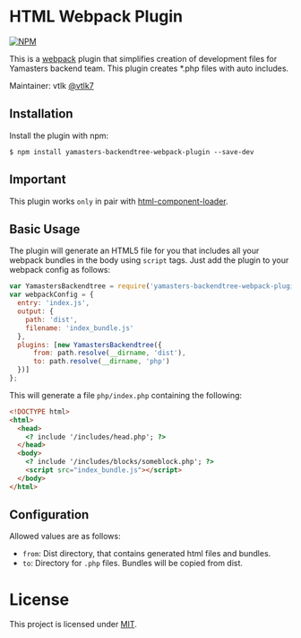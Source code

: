 HTML Webpack Plugin
===================

[![NPM](https://nodei.co/npm/yamasters-backendtree-webpack-plugin.png?downloads=true&downloadRank=true&stars=true)](https://nodei.co/npm/yamasters-backendtree-webpack-plugin/)

This is a [webpack](http://webpack.github.io/) plugin that simplifies creation
of development files for Yamasters backend team.
This plugin creates *.php files with auto includes.

Maintainer: vtlk [@vtlk7](http://telegram.me/vtlk7)

Installation
------------
Install the plugin with npm:
```shell
$ npm install yamasters-backendtree-webpack-plugin --save-dev
```

Important
---------
This plugin works `only` in pair with [html-component-loader](https://www.npmjs.com/package/html-component-loader).

Basic Usage
-----------

The plugin will generate an HTML5 file for you that includes all your webpack
bundles in the body using `script` tags. Just add the plugin to your webpack
config as follows:

```javascript
var YamastersBackendtree = require('yamasters-backendtree-webpack-plugin');
var webpackConfig = {
  entry: 'index.js',
  output: {
    path: 'dist',
    filename: 'index_bundle.js'
  },
  plugins: [new YamastersBackendtree({
	  from: path.resolve(__dirname, 'dist'),
	  to: path.resolve(__dirname, 'php')
  })]
};
```

This will generate a file `php/index.php` containing the following:
```html
<!DOCTYPE html>
<html>
  <head>
    <? include '/includes/head.php'; ?>
  </head>
  <body>
    <? include '/includes/blocks/someblock.php'; ?>
    <script src="index_bundle.js"></script>
  </body>
</html>
```

Configuration
-------------
Allowed values are as follows:

- `from`: Dist directory, that contains generated html files and bundles.
- `to`: Directory for `.php` files. Bundles will be copied from dist.


# License

This project is licensed under [MIT](https://github.com/jantimon/html-webpack-plugin/blob/master/LICENSE).
